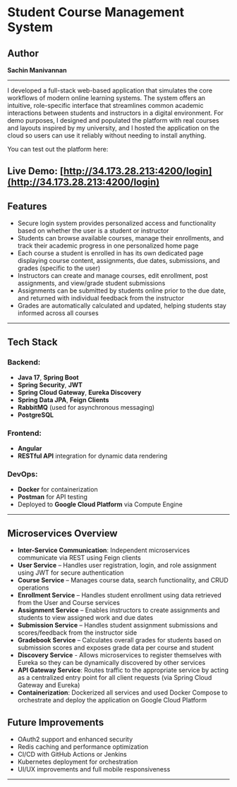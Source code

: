 # Student Course Management System

## Author

**Sachin Manivannan**   

---
I developed a full-stack web-based application that simulates the core workflows of modern online learning systems. The system offers an intuitive, role-specific interface that streamlines common academic interactions between students and instructors in a digital environment. For demo purposes, I designed and populated the platform with real courses and layouts inspired by my university, and I hosted the application on the cloud so users can use it reliably without needing to install anything.

You can test out the platform here:

**Live Demo**: [http://34.173.28.213:4200/login](http://34.173.28.213:4200/login)
---
## Features

- Secure login system provides personalized access and functionality based on whether the user is a student or instructor
- Students can browse available courses, manage their enrollments, and track their academic progress in one personalized home page
- Each course a student is enrolled in has its own dedicated page displaying course content, assignments, due dates, submissions, and grades (specific to the user)
- Instructors can create and manage courses, edit enrollment, post assignments, and view/grade student submissions
- Assignments can be submitted by students online prior to the due date, and returned with individual feedback from the instructor
- Grades are automatically calculated and updated, helping students stay informed across all courses

---

## Tech Stack

### Backend:
- **Java 17**, **Spring Boot**
- **Spring Security**, **JWT**
- **Spring Cloud Gateway**, **Eureka Discovery**
- **Spring Data JPA**, **Feign Clients**
- **RabbitMQ** (used for asynchronous messaging)
- **PostgreSQL**

### Frontend:
- **Angular**  
- **RESTful API** integration for dynamic data rendering

### DevOps:
- **Docker** for containerization  
- **Postman** for API testing  
- Deployed to **Google Cloud Platform** via Compute Engine

---

## Microservices Overview

- **Inter-Service Communication**: Independent microservices communicate via REST using Feign clients
- **User Service** – Handles user registration, login, and role assignment using JWT for secure authentication
- **Course Service** – Manages course data, search functionality, and CRUD operations  
- **Enrollment Service** – Handles student enrollment using data retrieved from the User and Course services
- **Assignment Service** – Enables instructors to create assignments and students to view assigned work and due dates
- **Submission Service** – Handles student assignment submissions and scores/feedback from the instructor side
- **Gradebook Service** – Calculates overall grades for students based on submission scores and exposes grade data per course and student
- **Discovery Service** - Allows microservices to register themselves with Eureka so they can be dynamically discovered by other services
- **API Gateway Service**: Routes traffic to the appropriate service by acting as a centralized entry point for all client requests (via Spring Cloud Gateway and Eureka)
- **Containerization**: Dockerized all services and used Docker Compose to orchestrate and deploy the application on Google Cloud Platform


## Future Improvements

- OAuth2 support and enhanced security
- Redis caching and performance optimization
- CI/CD with GitHub Actions or Jenkins
- Kubernetes deployment for orchestration
- UI/UX improvements and full mobile responsiveness

---


